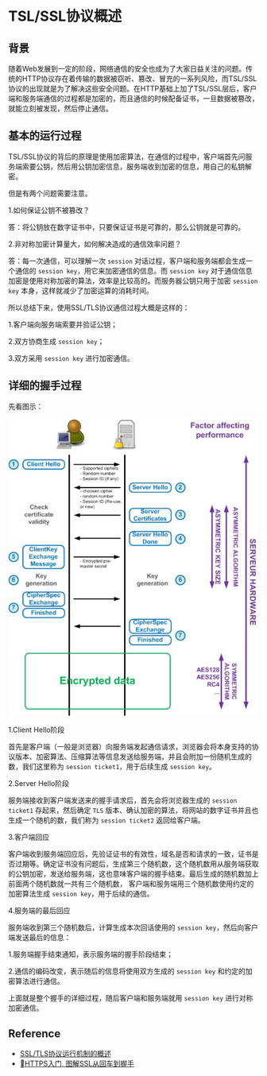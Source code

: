 # TSL/SSL协议概述
## 背景
随着Web发展到一定的阶段，网络通信的安全也成为了大家日益关注的问题。传统的HTTP协议存在着传输的数据被窃听、篡改、冒充的一系列风险，而TSL/SSL协议的出现就是为了解决这些安全问题。在HTTP基础上加了TSL/SSL层后，客户端和服务端通信的过程都是加密的，而且通信的时候配备证书，一旦数据被篡改，就能立刻被发现，然后停止通信。

## 基本的运行过程
TSL/SSL协议的背后的原理是使用加密算法，在通信的过程中，客户端首先问服务端索要公钥，然后用公钥加密信息，服务端收到加密的信息，用自己的私钥解密。

但是有两个问题需要注意。

1.如何保证公钥不被篡改？

答：将公钥放在数字证书中，只要保证证书是可靠的，那么公钥就是可靠的。

2.非对称加密计算量大，如何解决造成的通信效率问题？

答：每一次通信，可以理解一次 `session` 对话过程，客户端和服务端都会生成一个通信的 `session key`，用它来加密通信的信息。而 `session key` 对于通信信息加密是使用对称加密的算法，效率是比较高的。而服务器公钥只用于加密 `session key` 本身，这样就减少了加密运算的消耗时间。 

所以总结下来，使用SSL/TLS协议通信过程大概是这样的：

1.客户端向服务端索要并验证公钥；

2.双方协商生成 `session key`；

3.双方采用 `session key` 进行加密通信。

## 详细的握手过程
先看图示：

![tsl](./../image/v2-9f717c2d57cc29e7f473a500e01f9f6e_1440w.jpg)

1.Client Hello阶段

首先是客户端（一般是浏览器）向服务端发起通信请求，浏览器会将本身支持的协议版本、加密算法、压缩算法等信息发送给服务端，并且会附加一份随机生成的数，我们这里称为 `session ticket1`，用于后续生成 `session key`。

2.Server Hello阶段

服务端接收到客户端发送来的握手请求后，首先会将浏览器生成的 `session ticket1` 存起来，然后确定 `TLS` 版本、确认加密的算法，将网站的数字证书并且也生成一个随机的数，我们称为 `session ticket2` 返回给客户端。

3.客户端回应

客户端收到服务端回应后，先验证证书的有效性，域名是否和请求的一致，证书是否过期等。确定证书没有问题后，生成第三个随机数，这个随机数用从服务端获取的公钥加密，发送给服务端，这也意味客户端的握手结束。最后生成的随机数加上前面两个随机数就一共有三个随机数， 客户端和服务端用三个随机数使用约定的加密算法生成 `session key`，用于后续的通信。

4.服务端的最后回应

服务端收到第三个随机数后，计算生成本次回话使用的 `session key`，然后向客户端发送最后的信息：

1.服务端握手结束通知，表示服务端的握手阶段结束；

2.通信的编码改变，表示随后的信息将使用双方生成的 `session key` 和约定的加密算法进行通信。

上面就是整个握手的详细过程，随后客户端和服务端就用 `session key` 进行对称加密通信。

## Reference
- [SSL/TLS协议运行机制的概述](https://www.ruanyifeng.com/blog/2014/02/ssl_tls.html)
- [HTTPS入门, 图解SSL从回车到握手](https://zhuanlan.zhihu.com/p/25587986)
  
